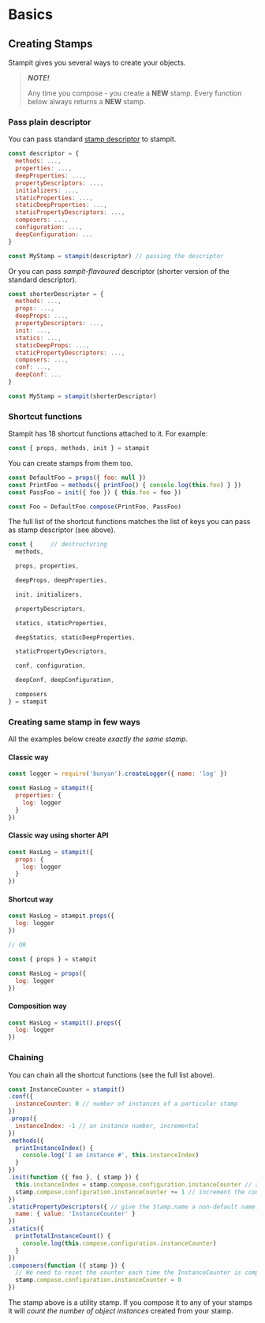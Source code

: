 # Basics

## Creating Stamps

Stampit gives you several ways to create your objects.

> _**NOTE!**_
>
> Any time you compose - you create a **NEW** stamp. Every function below always returns a **NEW** stamp.

### Pass plain descriptor

You can pass standard [stamp descriptor](https://github.com/stampit-org/docs/tree/cb1b11dcef3e3b0b3aa5212adcf9047a2f882b06/composition.md) to stampit.

```javascript
const descriptor = {
  methods: ...,
  properties: ...,
  deepProperties: ...,
  propertyDescriptors: ...,
  initializers: ...,
  staticProperties: ...,
  staticDeepProperties: ...,
  staticPropertyDescriptors: ...,
  composers: ...,
  configuration: ...,
  deepConfiguration: ...
}

const MyStamp = stampit(descriptor) // passing the descriptor
```

Or you can pass _sampit-flavoured_ descriptor \(shorter version of the standard descriptor\).

```javascript
const shorterDescriptor = {
  methods: ...,
  props: ...,
  deepProps: ...,
  propertyDescriptors: ...,
  init: ...,
  statics: ...,
  staticDeepProps: ...,
  staticPropertyDescriptors: ...,
  composers: ...,
  conf: ...,
  deepConf: ...
}

const MyStamp = stampit(shorterDescriptor)
```

### Shortcut functions

Stampit has 18 shortcut functions attached to it. For example:

```javascript
const { props, methods, init } = stampit
```

You can create stamps from them too.

```javascript
const DefaultFoo = props({ foo: null })
const PrintFoo = methods({ printFoo() { console.log(this.foo) } })
const PassFoo = init({ foo }) { this.foo = foo })

const Foo = DefaultFoo.compose(PrintFoo, PassFoo)
```

The full list of the shortcut functions matches the list of keys you can pass as stamp descriptor \(see above\).

```javascript
const {     // destructuring
  methods,

  props, properties,

  deepProps, deepProperties,

  init, initializers,

  propertyDescriptors,

  statics, staticProperties,

  deepStatics, staticDeepProperties,

  staticPropertyDescriptors,

  conf, configuration,

  deepConf, deepConfiguration,

  composers
} = stampit
```

### Creating same stamp in few ways

All the examples below create _exactly the same stamp_.

#### Classic way

```javascript
const logger = require('bunyan').createLogger({ name: 'log' })

const HasLog = stampit({
  properties: {
    log: logger
  }
})
```

#### Classic way using shorter API

```javascript
const HasLog = stampit({
  props: {
    log: logger
  }
})
```

#### Shortcut way

```javascript
const HasLog = stampit.props({
  log: logger
})

// OR

const { props } = stampit

const HasLog = props({
  log: logger
})
```

#### Composition way

```javascript
const HasLog = stampit().props({
  log: logger
})
```

### Chaining

You can chain all the shortcut functions \(see the full list above\).

```javascript
const InstanceCounter = stampit()
.conf({
  instanceCounter: 0 // number of instances of a particular stamp
})
.props({
  instanceIndex: -1 // an instance number, incremental
})
.methods({
  printInstanceIndex() {
    console.log('I am instance #', this.instanceIndex)
  } 
})
.init(function ({ foo }, { stamp }) {
  this.instanceIndex = stamp.compose.configuration.instanceCounter // assign instance number
  stamp.compose.configuration.instanceCounter += 1 // increment the counter
})
.staticPropertyDescriptors({ // give the Stamp.name a non-default name. Works in ES6 only.
  name: { value: 'InstanceCounter' }
})
.statics({ 
  printTotalInstanceCount() {
    console.log(this.compose.configuration.instanceCounter)
  } 
})
.composers(function ({ stamp }) {
  // We need to reset the counter each time the InstanceCounter is composed with.
  stamp.compose.configuration.instanceCounter = 0
})
```

The stamp above is a utility stamp. If you compose it to any of your stamps it will _count the number of object instances_ created from your stamp.

